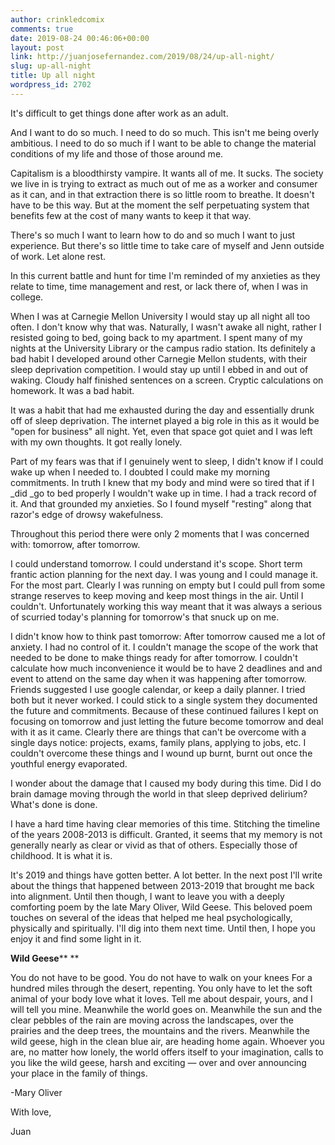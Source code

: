 ```yaml
---
author: crinkledcomix
comments: true
date: 2019-08-24 00:46:06+00:00
layout: post
link: http://juanjosefernandez.com/2019/08/24/up-all-night/
slug: up-all-night
title: Up all night
wordpress_id: 2702
---
```


It's difficult to get things done after work as an adult.

And I want to do so much. I need to do so much. This isn't me being overly ambitious. I need to do so much if I want to be able to change the material conditions of my life and those of those around me.

Capitalism is a bloodthirsty vampire. It wants all of me. It sucks. The society we live in is trying to extract as much out of me as a worker and consumer as it can, and in that extraction there is so little room to breathe. It doesn't have to be this way. But at the moment the self perpetuating system that benefits few at the cost of many wants to keep it that way.

There's so much I want to learn how to do and so much I want to just experience. But there's so little time to take care of myself and Jenn outside of work. Let alone rest.

In this current battle and hunt for time I'm reminded of my anxieties as they relate to time, time management and rest, or lack there of, when I was in college.

When I was at Carnegie Mellon University I would stay up all night all too often. I don't know why that was. Naturally, I wasn't awake all night, rather I resisted going to bed, going back to my apartment. I spent many of my nights at the University Library or the campus radio station. Its definitely a bad habit I developed around other Carnegie Mellon students, with their sleep deprivation competition. I would stay up until I ebbed in and out of waking. Cloudy half finished sentences on a screen. Cryptic calculations on homework. It was a bad habit.

It was a habit that had me exhausted during the day and essentially drunk off of sleep deprivation. The internet played a big role in this as it would be "open for business" all night. Yet, even that space got quiet and I was left with my own thoughts. It got really lonely.

Part of my fears was that if I genuinely went to sleep, I didn't know if I could wake up when I needed to. I doubted I could make my morning commitments. In truth I knew that my body and mind were so tired that if I _did _go to bed properly I wouldn't wake up in time. I had a track record of it. And that grounded my anxieties. So I found myself "resting" along that razor's edge of drowsy wakefulness.

Throughout this period there were only 2 moments that I was concerned with: tomorrow, after tomorrow.

I could understand tomorrow. I could understand it's scope. Short term frantic action planning for the next day. I was young and I could manage it. For the most part. Clearly I was running on empty but I could pull from some strange reserves to keep moving and keep most things in the air. Until I couldn't. Unfortunately working this way meant that it was always a serious of scurried today's planning for tomorrow's that snuck up on me.

I didn't know how to think past tomorrow: After tomorrow caused me a lot of anxiety. I had no control of it. I couldn't manage the scope of the work that needed to be done to make things ready for after tomorrow. I couldn't calculate how much inconvenience it would be to have 2 deadlines and and event to attend on the same day when it was happening after tomorrow. Friends suggested I use google calendar, or keep a daily planner. I tried both but it never worked. I could stick to a single system they documented the future and commitments. Because of these continued failures I kept on focusing on tomorrow and just letting the future become tomorrow and deal with it as it came. Clearly there are things that can't be overcome with a single days notice: projects, exams, family plans, applying to jobs, etc. I couldn't overcome these things and I wound up burnt, burnt out once the youthful energy evaporated.

I wonder about the damage that I caused my body during this time. Did I do brain damage moving through the world in that sleep deprived delirium?What's done is done.

I have a hard time having clear memories of this time. Stitching the timeline of the years 2008-2013 is difficult. Granted, it seems that my memory is not generally nearly as clear or vivid as that of others. Especially those of childhood. It is what it is.

It's 2019 and things have gotten better. A lot better. In the next post I'll write about the things that happened between 2013-2019 that brought me back into alignment. Until then though, I want to leave you with a deeply comforting poem by the late Mary Oliver, Wild Geese. This beloved poem touches on several of the ideas that helped me heal psychologically, physically and spiritually. I'll dig into them next time. Until then, I hope you enjoy it and find some light in it.


**Wild Geese**** **


You do not have to be good.
You do not have to walk on your knees
For a hundred miles through the desert, repenting.
You only have to let the soft animal of your body
love what it loves.
Tell me about despair, yours, and I will tell you mine.
Meanwhile the world goes on.
Meanwhile the sun and the clear pebbles of the rain
are moving across the landscapes,
over the prairies and the deep trees,
the mountains and the rivers.
Meanwhile the wild geese, high in the clean blue air,
are heading home again.
Whoever you are, no matter how lonely,
the world offers itself to your imagination,
calls to you like the wild geese, harsh and exciting —
over and over announcing your place
in the family of things.

-Mary Oliver

With love,

Juan
